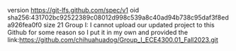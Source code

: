 version https://git-lfs.github.com/spec/v1
oid sha256:431702bc92522389c08012d998c539a8c40ad94b738c95daf3f8eda926fea0f0
size 21
Group I: I cannot upload our updated project to this Github for some reason so I put it in my own and provided the link:https://github.com/chihuahuadog/Group_I_ECE4300.01_Fall2023.git
